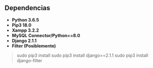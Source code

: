 ## Dependencias

+ **Python 3.6.5**
+ **Pip3 18.0** 
+ **Xampp 3.2.2** 
+ **MySQL Connector/Python==8.0**
+ **Django 2.1.1**
+ **Filter (Posiblemente)**

> sudo pip3 install
> sudo pip3 install django==2.1.1
> sudo pip3 install django-filter